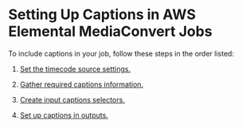 # Setting Up Captions in AWS Elemental MediaConvert Jobs<a name="including-captions"></a>

To include captions in your job, follow these steps in the order listed:

1. [Set the timecode source settings\.](set-the-timecode-source-settings.md)

1. [Gather required captions information\.](gather-required-captions-information.md)

1. [Create input captions selectors\.](create-input-caption-selectors.md)

1. [Set up captions in outputs\.](set-up-captions-in-outputs.md)